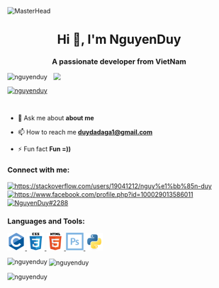 ![MasterHead](https://thumbs.gfycat.com/BlandAdorableFlyinglemur-max-1mb.gif)
<h1 align="center">Hi 👋, I'm NguyenDuy</h1>
<h3 align="center">A passionate developer from VietNam</h3>
<img align="right" alt"Yourname" width="400" src="https://i.pinimg.com/originals/b1/76/7a/b1767a9e6aeb814387bc69bca5171484.gif">

<p align="left"> <img src="https://komarev.com/ghpvc/?username=nguyenduy&label=Profile%20views&color=0e75b6&style=flat" alt="nguyenduy" /> </p>

<p align="left"> <a href="https://github.com/ryo-ma/github-profile-trophy"><img src="https://github-profile-trophy.vercel.app/?username=nguyenduy" alt="nguyenduy" /></a> </p>

<p align="left"> <a href="https://twitter.com/" target="blank"><img src="https://img.shields.io/twitter/follow/?logo=twitter&style=for-the-badge" alt="" /></a> </p>

- 💬 Ask me about **about me**

- 📫 How to reach me **duydadaga1@gmail.com**

- ⚡ Fun fact **Fun =))**

<h3 align="left">Connect with me:</h3>
<p align="left">
<a href="https://stackoverflow.com/users/https://stackoverflow.com/users/19041212/nguy%e1%bb%85n-duy" target="blank"><img align="center" src="https://raw.githubusercontent.com/rahuldkjain/github-profile-readme-generator/master/src/images/icons/Social/stack-overflow.svg" alt="https://stackoverflow.com/users/19041212/nguy%e1%bb%85n-duy" height="30" width="40" /></a>
<a href="https://fb.com/https://www.facebook.com/profile.php?id=100029013586011" target="blank"><img align="center" src="https://raw.githubusercontent.com/rahuldkjain/github-profile-readme-generator/master/src/images/icons/Social/facebook.svg" alt="https://www.facebook.com/profile.php?id=100029013586011" height="30" width="40" /></a>
<a href="https://discord.gg/NguyenDuy#2288" target="blank"><img align="center" src="https://raw.githubusercontent.com/rahuldkjain/github-profile-readme-generator/master/src/images/icons/Social/discord.svg" alt="NguyenDuy#2288" height="30" width="40" /></a>
</p>

<h3 align="left">Languages and Tools:</h3>
<p align="left"> <a href="https://www.cprogramming.com/" target="_blank" rel="noreferrer"> <img src="https://raw.githubusercontent.com/devicons/devicon/master/icons/c/c-original.svg" alt="c" width="40" height="40"/> </a> <a href="https://www.w3schools.com/css/" target="_blank" rel="noreferrer"> <img src="https://raw.githubusercontent.com/devicons/devicon/master/icons/css3/css3-original-wordmark.svg" alt="css3" width="40" height="40"/> </a> <a href="https://www.w3.org/html/" target="_blank" rel="noreferrer"> <img src="https://raw.githubusercontent.com/devicons/devicon/master/icons/html5/html5-original-wordmark.svg" alt="html5" width="40" height="40"/> </a> <a href="https://www.photoshop.com/en" target="_blank" rel="noreferrer"> <img src="https://raw.githubusercontent.com/devicons/devicon/master/icons/photoshop/photoshop-line.svg" alt="photoshop" width="40" height="40"/> </a> <a href="https://www.python.org" target="_blank" rel="noreferrer"> <img src="https://raw.githubusercontent.com/devicons/devicon/master/icons/python/python-original.svg" alt="python" width="40" height="40"/> </a> </p>

<p><img align="left" src="https://github-readme-stats.vercel.app/api/top-langs?username=nguyenduy&show_icons=true&locale=en&layout=compact" alt="nguyenduy" /></p>

<p>&nbsp;<img align="center" src="https://github-readme-stats.vercel.app/api?username=nguyenduy&show_icons=true&locale=en" alt="nguyenduy" /></p>

<p><img align="center" src="https://github-readme-streak-stats.herokuapp.com/?user=nguyenduy&" alt="nguyenduy" /></p>
